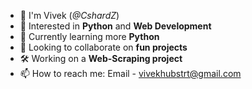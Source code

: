 
- 👋 I'm Vivek (*@CshardZ*)
- 👀 Interested in **Python** and **Web Development**
- 🌱 Currently learning more **Python**
- 💞️ Looking to collaborate on **fun projects**
- 🛠  Working on a **Web-Scraping project**
- 📫 How to reach me: Email - vivekhubstrt@gmail.com
